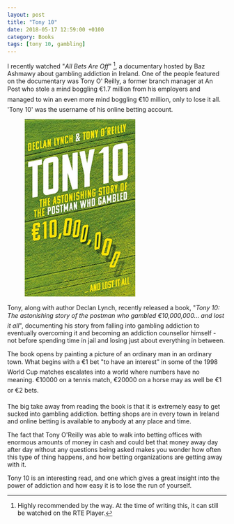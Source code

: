 ```yaml
---
layout: post
title: "Tony 10"
date: 2018-05-17 12:59:00 +0100
category: Books
tags: [tony 10, gambling]
---
```


I recently watched "_All Bets Are Off_" [^1], a documentary hosted by Baz Ashmawy about gambling addiction in Ireland. One of the people featured on the documentary was Tony O' Reilly, a former branch manager at An Post who stole a mind boggling €1.7 million from his employers and managed to win an even more mind boggling €10 million, only to lose it all. 'Tony 10' was the username of his online betting account.

<figure>
	<img src="/images/2018/5/tony10.png" width="254" />
</figure>

Tony, along with author Declan Lynch, recently released a book,  "_Tony 10: The astonishing story of the postman who gambled €10,000,000... and lost it all_", documenting his story from falling into gambling addiction to eventually overcoming it and becoming an addiction counsellor himself - not before spending time in jail and losing just about everything in between.

The book opens by painting a picture of an ordinary man in an ordinary town. What begins with a €1 bet "to have an interest" in some of the 1998 World Cup matches escalates into a world where numbers have no meaning. €10000 on a tennis match, €20000 on a horse may as well be €1 or €2 bets. 

The big take away from reading the book is that it is extremely easy to get sucked into gambling addiction. betting shops are in every town in Ireland and online betting is available to anybody at any place and time. 

The fact that Tony O'Reilly was able to walk into betting offices with enormous amounts of money in cash and could bet that money away day after day without any questions being asked makes you wonder how often this type of thing happens, and how betting organizations are getting away with it.

Tony 10 is an interesting read, and one which gives a great insight into the power of addiction and how easy it is to lose the run of yourself.

[^1]: Highly recommended by the way. At the time of writing this, it can still be watched on the RTE Player.